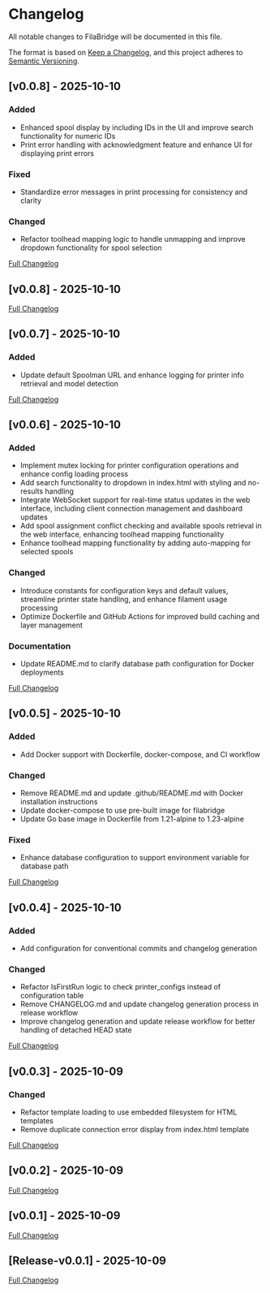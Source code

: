 # Changelog

All notable changes to FilaBridge will be documented in this file.

The format is based on [Keep a Changelog](https://keepachangelog.com/en/1.0.0/),
and this project adheres to [Semantic Versioning](https://semver.org/spec/v2.0.0.html).

## [v0.0.8] - 2025-10-10

### Added
- Enhanced spool display by including IDs in the UI and improve search functionality for numeric IDs
- Print error handling with acknowledgment feature and enhance UI for displaying print errors

### Fixed
- Standardize error messages in print processing for consistency and clarity

### Changed
- Refactor toolhead mapping logic to handle unmapping and improve dropdown functionality for spool selection

[Full Changelog](https://github.com/needo37/filabridge/compare/v0.0.7...v0.0.8)

## [v0.0.8] - 2025-10-10

[Full Changelog](https://github.com/needo37/filabridge/compare/v0.0.7...v0.0.8)

## [v0.0.7] - 2025-10-10

### Added
- Update default Spoolman URL and enhance logging for printer info retrieval and model detection

[Full Changelog](https://github.com/needo37/filabridge/compare/v0.0.6...v0.0.7)

## [v0.0.6] - 2025-10-10

### Added
- Implement mutex locking for printer configuration operations and enhance config loading process
- Add search functionality to dropdown in index.html with styling and no-results handling
- Integrate WebSocket support for real-time status updates in the web interface, including client connection management and dashboard updates
- Add spool assignment conflict checking and available spools retrieval in the web interface, enhancing toolhead mapping functionality
- Enhance toolhead mapping functionality by adding auto-mapping for selected spools

### Changed
- Introduce constants for configuration keys and default values, streamline printer state handling, and enhance filament usage processing
- Optimize Dockerfile and GitHub Actions for improved build caching and layer management

### Documentation
- Update README.md to clarify database path configuration for Docker deployments

[Full Changelog](https://github.com/needo37/filabridge/compare/v0.0.5...v0.0.6)

## [v0.0.5] - 2025-10-10

### Added
- Add Docker support with Dockerfile, docker-compose, and CI workflow

### Changed
- Remove README.md and update .github/README.md with Docker installation instructions
- Update docker-compose to use pre-built image for filabridge
- Update Go base image in Dockerfile from 1.21-alpine to 1.23-alpine

### Fixed
- Enhance database configuration to support environment variable for database path

[Full Changelog](https://github.com/needo37/filabridge/compare/v0.0.4...v0.0.5)

## [v0.0.4] - 2025-10-10

### Added
- Add configuration for conventional commits and changelog generation

### Changed
- Refactor IsFirstRun logic to check printer_configs instead of configuration table
- Remove CHANGELOG.md and update changelog generation process in release workflow
- Improve changelog generation and update release workflow for better handling of detached HEAD state

[Full Changelog](https://github.com/needo37/filabridge/compare/v0.0.3...v0.0.4)

## [v0.0.3] - 2025-10-09

### Changed
- Refactor template loading to use embedded filesystem for HTML templates
- Remove duplicate connection error display from index.html template

[Full Changelog](https://github.com/needo37/filabridge/compare/v0.0.2...v0.0.3)

## [v0.0.2] - 2025-10-09

[Full Changelog](https://github.com/needo37/filabridge/compare/v0.0.1...v0.0.2)

## [v0.0.1] - 2025-10-09

[Full Changelog](https://github.com/needo37/filabridge/compare/Release-v0.0.1...v0.0.1)

## [Release-v0.0.1] - 2025-10-09

[Full Changelog](https://github.com/needo37/filabridge/compare/Release-v0.0.1...Release-v0.0.1)